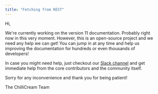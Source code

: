 ```yaml
---
title: "Fetching from REST"
---
```


Hi,

We're currently working on the version 11 documentation. Probably right now in this very moment. However, this is an open-source project and we need any help we can get! You can jump in at any time and help us improving the documentation for hundreds or even thousands of developers!

In case you might need help, just checkout our [Slack channel](https://join.slack.com/t/hotchocolategraphql/shared_invite/enQtNTA4NjA0ODYwOTQ0LTViMzA2MTM4OWYwYjIxYzViYmM0YmZhYjdiNzBjOTg2ZmU1YmMwNDZiYjUyZWZlMzNiMTk1OWUxNWZhMzQwY2Q) and get immediate help from the core contributors and the community itself.

Sorry for any inconvenience and thank you for being patient!

The ChilliCream Team

<br><br><br>
